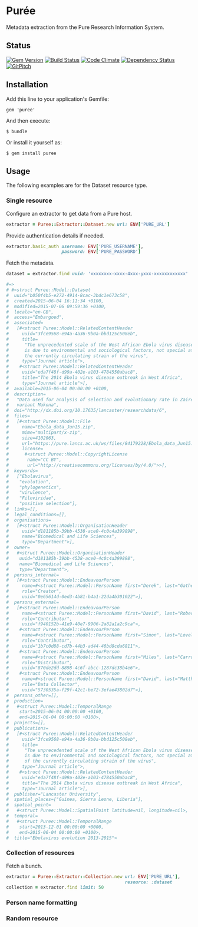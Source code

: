 # Pur&#233;e
Metadata extraction from the Pure Research Information System.

## Status

[![Gem Version](https://badge.fury.io/rb/puree.svg)](https://badge.fury.io/rb/puree)
[![Build Status](https://semaphoreci.com/api/v1/aalbinclark/puree/branches/master/badge.svg)](https://semaphoreci.com/aalbinclark/puree)
[![Code Climate](https://codeclimate.com/github/lulibrary/puree/badges/gpa.svg)](https://codeclimate.com/github/lulibrary/puree)
[![Dependency Status](https://www.versioneye.com/user/projects/5899d253a86053003f389e1f/badge.svg?style=flat-square)](https://www.versioneye.com/user/projects/5899d253a86053003f389e1f)
[![GitPitch](https://gitpitch.com/assets/badge.svg)](https://gitpitch.com/lulibrary/puree)

## Installation

Add this line to your application's Gemfile:

    gem 'puree'

And then execute:

    $ bundle

Or install it yourself as:

    $ gem install puree


## Usage
The following examples are for the Dataset resource type.

### Single resource

Configure an extractor to get data from a Pure host.

```ruby
extractor = Puree::Extractor::Dataset.new url: ENV['PURE_URL']
```

Provide authentication details if needed.

```ruby
extractor.basic_auth username: ENV['PURE_USERNAME'],
                     password: ENV['PURE_PASSWORD']
```
Fetch the metadata.

```ruby
dataset = extractor.find uuid: 'xxxxxxxx-xxxx-4xxx-yxxx-xxxxxxxxxxxx'

#=>
# #<struct Puree::Model::Dataset
#  uuid="b050f4b5-e272-4914-8cac-3bdc1e673c58",
#  created=2015-06-04 16:11:34 +0100,
#  modified=2015-07-06 09:59:36 +0100,
#  locale="en-GB",
#  access="Embargoed",
#  associated=
#   [#<struct Puree::Model::RelatedContentHeader
#     uuid="3fce9568-e94a-4a36-9b0a-bbd125c508eb",
#     title=
#      "The unprecedented scale of the West African Ebola virus disease outbreak
#      is due to environmental and sociological factors, not special attributes of
#      the currently circulating strain of the virus",
#     type="Journal article">,
#    #<struct Puree::Model::RelatedContentHeader
#     uuid="eda7f48f-d99a-402e-a103-4784550abac8",
#     title="The 2014 Ebola virus disease outbreak in West Africa",
#     type="Journal article">],
#  available=2015-06-04 00:00:00 +0100,
#  description=
#   "Data used for analysis of selection and evolutionary rate in Zaire Ebolavirus
#   variant Makona",
#  doi="http://dx.doi.org/10.17635/lancaster/researchdata/6",
#  files=
#   [#<struct Puree::Model::File
#     name="Ebola_data_Jun15.zip",
#     mime="multipart/x-zip",
#     size=4102063,
#     url="https://pure.lancs.ac.uk/ws/files/84179228/Ebola_data_Jun15.zip",
#     license=
#      #<struct Puree::Model::CopyrightLicense
#       name="CC BY",
#       url="http://creativecommons.org/licenses/by/4.0/">>],
#  keywords=
#   ["Ebolavirus",
#    "evolution",
#    "phylogenetics",
#    "virulence",
#    "Filoviridae",
#    "positive selection"],
#  links=[],
#  legal_conditions=[],
#  organisations=
#   [#<struct Puree::Model::OrganisationHeader
#     uuid="d181185b-39bb-4538-ace0-4c0c4a399898",
#     name="Biomedical and Life Sciences",
#     type="Department">],
#  owner=
#   #<struct Puree::Model::OrganisationHeader
#    uuid="d181185b-39bb-4538-ace0-4c0c4a399898",
#    name="Biomedical and Life Sciences",
#    type="Department">,
#  persons_internal=
#   [#<struct Puree::Model::EndeavourPerson
#     name=#<struct Puree::Model::PersonName first="Derek", last="Gatherer">,
#     role="Creator",
#     uuid="0e65614d-0ed3-4b81-b4a1-22da4b301022">],
#  persons_external=
#   [#<struct Puree::Model::EndeavourPerson
#     name=#<struct Puree::Model::PersonName first="David", last="Robertson">,
#     role="Contributor",
#     uuid="f940152b-41e9-40e7-9906-2a82a1a2c9ca">,
#    #<struct Puree::Model::EndeavourPerson
#     name=#<struct Puree::Model::PersonName first="Simon", last="Lovell">,
#     role="Contributor",
#     uuid="1b7c0d88-cd7b-44b3-ad44-46bd8cda6811">,
#    #<struct Puree::Model::EndeavourPerson
#     name=#<struct Puree::Model::PersonName first="Miles", last="Carroll">,
#     role="Distributor",
#     uuid="870de2dd-8898-4c6f-abcc-1287dc38b4e6">,
#    #<struct Puree::Model::EndeavourPerson
#     name=#<struct Puree::Model::PersonName first="David", last="Matthews">,
#     role="Data Collector",
#     uuid="5730535a-f29f-42c1-be72-3efae43802d7">],
#  persons_other=[],
#  production=
#   #<struct Puree::Model::TemporalRange
#    start=2015-06-04 00:00:00 +0100,
#    end=2015-06-04 00:00:00 +0100>,
#  projects=[],
#  publications=
#   [#<struct Puree::Model::RelatedContentHeader
#     uuid="3fce9568-e94a-4a36-9b0a-bbd125c508eb",
#     title=
#      "The unprecedented scale of the West African Ebola virus disease outbreak
#      is due to environmental and sociological factors, not special attributes
#      of the currently circulating strain of the virus",
#     type="Journal article">,
#    #<struct Puree::Model::RelatedContentHeader
#     uuid="eda7f48f-d99a-402e-a103-4784550abac8",
#     title="The 2014 Ebola virus disease outbreak in West Africa",
#     type="Journal article">],
#  publisher="Lancaster University",
#  spatial_places=["Guinea, Sierra Leone, Liberia"],
#  spatial_point=
#   #<struct Puree::Model::SpatialPoint latitude=nil, longitude=nil>,
#  temporal=
#   #<struct Puree::Model::TemporalRange
#    start=2013-12-01 00:00:00 +0000,
#    end=2015-06-04 00:00:00 +0100>,
#  title="Ebolavirus evolution 2013-2015">
```

### Collection of resources
Fetch a bunch.

```ruby
extractor = Puree::Extractor::Collection.new url: ENV['PURE_URL'],
                                             resource: :dataset
collection = extractor.find limit: 50
```

### Person name formatting

### Random resource

